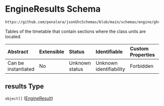 # EngineResults Schema

```txt
https://github.com/penalara/jsonGhcSchemas/blob/main/schemas/engine/ghcEngine.schema.json#/properties/results
```

Tables of the timetable that contain sections where the class units are located.

| Abstract            | Extensible | Status         | Identifiable            | Custom Properties | Additional Properties | Access Restrictions | Defined In                                                                           |
| :------------------ | :--------- | :------------- | :---------------------- | :---------------- | :-------------------- | :------------------ | :----------------------------------------------------------------------------------- |
| Can be instantiated | No         | Unknown status | Unknown identifiability | Forbidden         | Allowed               | none                | [ghcEngine.schema.json\*](../../../out/ghcEngine.schema.json "open original schema") |

## results Type

`object[]` ([EngineResult](ghcengine-properties-engineresults-engineresult.md))
